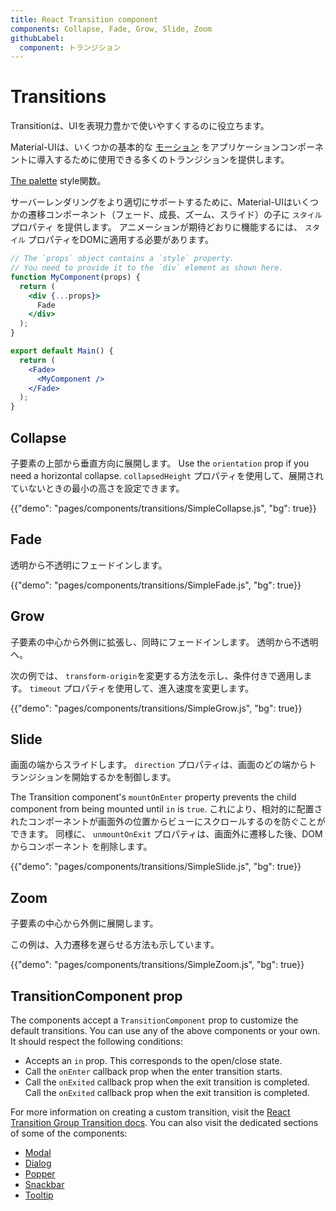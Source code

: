 ```yaml
---
title: React Transition component
components: Collapse, Fade, Grow, Slide, Zoom
githubLabel:
  component: トランジション
---
```


# Transitions

<p class="description">Transitionは、UIを表現力豊かで使いやすくするのに役立ちます。</p>

Material-UIは、いくつかの基本的な [モーション](https://material.io/design/motion/) をアプリケーションコンポーネントに導入するために使用できる多くのトランジションを提供します。

[The palette](/system/palette/) style関数。

サーバーレンダリングをより適切にサポートするために、Material-UIはいくつかの遷移コンポーネント（フェード、成長、ズーム、スライド）の子に `スタイル` プロパティ を提供します。 アニメーションが期待どおりに機能するには、 `スタイル` プロパティをDOMに適用する必要があります。

```jsx
// The `props` object contains a `style` property.
// You need to provide it to the `div` element as shown here.
function MyComponent(props) {
  return (
    <div {...props}>
      Fade
    </div>
  );
}

export default Main() {
  return (
    <Fade>
      <MyComponent />
    </Fade>
  );
}
```

## Collapse

子要素の上部から垂直方向に展開します。 Use the `orientation` prop if you need a horizontal collapse. `collapsedHeight` プロパティを使用して、展開されていないときの最小の高さを設定できます。

{{"demo": "pages/components/transitions/SimpleCollapse.js", "bg": true}}

## Fade

透明から不透明にフェードインします。

{{"demo": "pages/components/transitions/SimpleFade.js", "bg": true}}

## Grow

子要素の中心から外側に拡張し、同時にフェードインします。 透明から不透明へ。

次の例では、 `transform-origin`を変更する方法を示し、条件付きで適用します。 `timeout` プロパティを使用して、進入速度を変更します。

{{"demo": "pages/components/transitions/SimpleGrow.js", "bg": true}}

## Slide

画面の端からスライドします。 `direction` プロパティは、画面のどの端からトランジションを開始するかを制御します。

The Transition component's `mountOnEnter` property prevents the child component from being mounted until `in` is `true`. これにより、相対的に配置されたコンポーネントが画面外の位置からビューにスクロールするのを防ぐことができます。 同様に、 `unmountOnExit` プロパティは、画面外に遷移した後、DOMからコンポーネント を削除します。

{{"demo": "pages/components/transitions/SimpleSlide.js", "bg": true}}

## Zoom

子要素の中心から外側に展開します。

この例は、入力遷移を遅らせる方法も示しています。

{{"demo": "pages/components/transitions/SimpleZoom.js", "bg": true}}

## TransitionComponent prop

The components accept a `TransitionComponent` prop to customize the default transitions. You can use any of the above components or your own. It should respect the following conditions:

- Accepts an `in` prop. This corresponds to the open/close state.
- Call the `onEnter` callback prop when the enter transition starts.
- Call the `onExited` callback prop when the exit transition is completed. Call the `onExited` callback prop when the exit transition is completed.

For more information on creating a custom transition, visit the [React Transition Group Transition docs](http://reactcommunity.org/react-transition-group/transition). You can also visit the dedicated sections of some of the components:

- [Modal](/components/modal/#transitions)
- [Dialog](/components/dialogs/#transitions)
- [Popper](/components/popper/#transitions)
- [Snackbar](/components/snackbars/#transitions)
- [Tooltip](/components/tooltips/#transitions)
